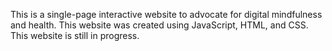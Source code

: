 This is a single-page interactive website to advocate for digital mindfulness and health.
This website was created using JavaScript, HTML, and CSS.
This website is still in progress.
